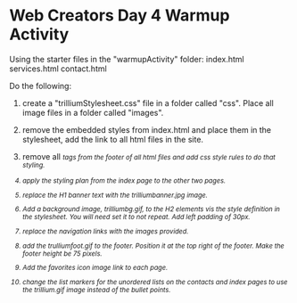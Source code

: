 # Web Creators Day 4 Warmup Activity

Using the starter files in the "warmupActivity" folder:
index.html
services.html
contact.html

Do the following:

1. create a "trilliumStylesheet.css" file in a folder called "css". Place all image files in a folder called "images".

2. remove the embedded styles from index.html and place them in the stylesheet, add the link to all html files in the site.

3. remove all <small><i> tags from the footer of all html files and add css style rules to do that styling.

4. apply the styling plan from the index page to the other two pages.

5. replace the H1 banner text with the trilliumbanner.jpg image. 

6. Add a background image, trilliumbg.gif, to the H2 elements vis the style definition in the stylesheet.
   You will need set it to not repeat. Add left padding of 30px.

7. replace the navigation links with the images provided.

8. add the trulliumfoot.gif to the footer. Position it at the top right of the footer. Make the footer height be 75 pixels.

9. Add the favorites icon image link to each page.

10. change the list markers for the unordered lists on the contacts and index pages to use the trillium.gif image instead of the bullet points.

